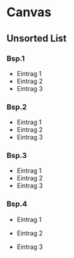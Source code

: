 # Canvas

## Unsorted List

### Bsp.1

* Eintrag 1
* Eintrag 2
* Eintrag 3
  
### Bsp.2

+ Eintrag 1
+ Eintrag 2
+ Eintrag 3
  
### Bsp.3

- Eintrag 1
- Eintrag 2
- Eintrag 3
  
### Bsp.4

* Eintrag 1
+ Eintrag 2
- Eintrag 3
